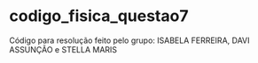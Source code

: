 # codigo_fisica_questao7
Código para resolução feito pelo grupo: ISABELA FERREIRA, DAVI ASSUNÇÃO e STELLA MARIS

